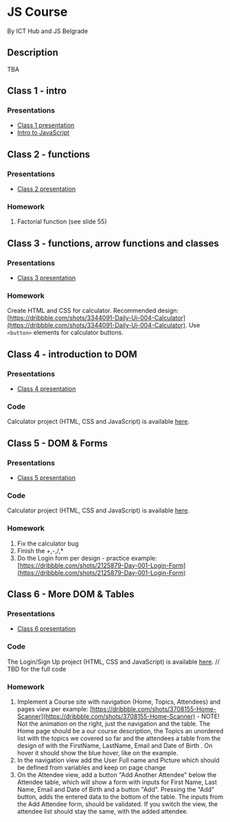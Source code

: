 # JS Course

By ICT Hub and JS Belgrade

## Description

TBA

## Class 1 - intro

### Presentations

- [Class 1 presentation](./presentations/class1.pdf)
- [Intro to JavaScript](https://speakerdeck.com/slobodan/osnove-javascripta)

## Class 2 - functions

### Presentations

- [Class 2 presentation](./presentations/class2.pdf)

### Homework

1. Factorial function (see slide 55)

## Class 3 - functions, arrow functions and classes

### Presentations

- [Class 3 presentation](./presentations/class3.pdf)

### Homework

Create HTML and CSS for calculator. Recommended design: [https://dribbble.com/shots/3344091-Daily-Ui-004-Calculator](https://dribbble.com/shots/3344091-Daily-Ui-004-Calculator). Use `<button>` elements for calculator buttons.

## Class 4 - introduction to DOM

### Presentations

- [Class 4 presentation](./presentations/class4.pdf)

### Code

Calculator project (HTML, CSS and JavaScript) is available [here](exercises/class4).

## Class 5 - DOM & Forms

### Presentations

- [Class 5 presentation](./presentations/class5.pdf)

### Code

Calculator project (HTML, CSS and JavaScript) is available [here](exercises/class5).

### Homework
1. Fix the calculator bug
2. Finish the +,-,/,*
3. Do the Login form per design - practice example: [https://dribbble.com/shots/2125879-Day-001-Login-Form](https://dribbble.com/shots/2125879-Day-001-Login-Form)

## Class 6 - More DOM & Tables

### Presentations

- [Class 6 presentation](./presentations/class6.pdf)

### Code

 The Login/Sign Up project (HTML, CSS and JavaScript) is available [here](exercises/class6). // TBD for the full code

### Homework
1. Implement a Course site with navigation (Home, Topics, Attendees) and pages view per example: [https://dribbble.com/shots/3708155-Home-Scanner](https://dribbble.com/shots/3708155-Home-Scanner) - NOTE! Not the animation on the right, just the navigation and the table.
The Home page should be a our course description, the Topics an unordered list with the topics we covered so far and the attendees a table from the design of with the FirstName, LastName, Email and Date of Birth . On hover it should show the blue hover, like on the example.
2. In the navigation view add the User Full name and Picture which should be defined from variables and keep on page change
3. On the Attendee view, add a button "Add Another Attendee" below the Attendee table, which will show a form with inputs for First Name, Last Name, Email and Date of Birth and a button "Add". Pressing the "Add" button, adds the entered data to the bottom of the table. The inputs from the Add Attendee form, should be validated. If you switch the view, the attendee list should stay the same, with the added attendee.